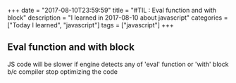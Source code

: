 +++
date = "2017-08-10T23:59:59"
title = "#TIL : Eval function and with block"
description = "I learned in 2017-08-10 about javascript"
categories = ["Today I learned", "javascript"]
tags = ["javascript"]
+++



## Eval function and with block

JS code will be slower if engine detects any of 'eval' function or 'with' block b/c compiler stop optimizing the code
